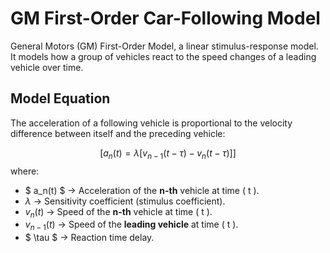 # GM First-Order Car-Following Model
General Motors (GM) First-Order Model, a linear stimulus-response model. It models how a group of vehicles react to the speed changes of a leading vehicle over time.

## Model Equation
The acceleration of a following vehicle is proportional to the velocity difference between itself and the preceding vehicle:  

$$[
a_n(t) = \lambda \left[ v_{n-1}(t - \tau) - v_n(t - \tau) \right]
]
$$
where:  

- $ a_n(t) $ → Acceleration of the **n-th** vehicle at time \( t \).  
-  $\lambda$ → Sensitivity coefficient (stimulus coefficient).  
- $v_n(t)$ → Speed of the **n-th** vehicle at time \( t \).  
- $v_{n-1}(t)$ → Speed of the **leading vehicle** at time \( t \).  
- $ \tau $ → Reaction time delay.  
